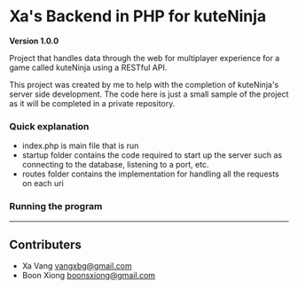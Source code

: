 # Xa's Backend in PHP for kuteNinja

**Version 1.0.0**

Project that handles data through the web for multiplayer experience for a game called kuteNinja using a RESTful API.

This project was created by me to help with the completion of kuteNinja's server side development.  The code here is just a small sample of the project as it will be completed in a private repository.

### Quick explanation

* index.php is main file that is run
* startup folder contains the code required to start up the server such as connecting to the database, listening to a port, etc.
* routes folder contains the implementation for handling all the requests on each uri

### Running the program

---

## Contributers

- Xa Vang <vangxbg@gmail.com>
- Boon Xiong <boonsxiong@gmail.com>